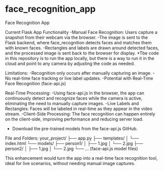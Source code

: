 # face_recognition_app
Face Recognition App

Current Flask App Functionality
-Manual Face Recognition: Users capture a snapshot from their webcam via the browser.
-The image is sent to the Flask backend, where face_recognition detects faces and matches them with known faces.
-Rectangles and labels are drawn around detected faces, and the processed image is sent back to the browser for display.
*Tbe code in this repository is to run the app locally, but there is a way to run it in the cloud and point to any camera by adjusting the code as needed.

Limitations:
-Recognition only occurs after manually capturing an image.
-No real-time face tracking or live label updates.
-Potential with Real-Time Face Recognition (face-api.js)

Real-Time Processing: 
-Using face-api.js in the browser, the app can continuously detect and recognize faces while the camera is active, eliminating the need to manually capture images.
-Live Labels and Rectangles: Faces will be labeled in real-time as they appear in the video stream.
-Client-Side Processing: The face recognition can happen entirely on the client-side, improving performance and reducing server load.
- Download the pre-trained models from the face-api.js GitHub.

File and Folders:
your_project/
├── app.py
├── templates/
│   └── index.html
└── models/
    ├── person1/
    │   ├── 1.jpg
    │   └── 2.jpg
    ├── person2/
    │   ├── 1.jpg
    │   └── 2.jpg
    └── ... (face-api.js model files)


This enhancement would turn the app into a real-time face recognition tool, ideal for live scenarios, without needing manual image captures.
